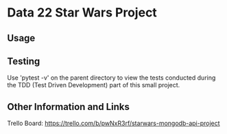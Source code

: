 # Data 22 Star Wars Project


## Usage


## Testing
Use 'pytest -v' on the parent directory to view the tests conducted during the TDD (Test Driven Development)
part of this small project.


## Other Information and Links
Trello Board: https://trello.com/b/pwNxR3rf/starwars-mongodb-api-project
